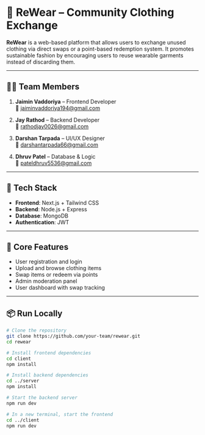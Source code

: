 # 👕 ReWear – Community Clothing Exchange

**ReWear** is a web-based platform that allows users to exchange unused clothing via direct swaps or a point-based redemption system. It promotes sustainable fashion by encouraging users to reuse wearable garments instead of discarding them.

---

## 👨‍💻 Team Members

1. **Jaimin Vaddoriya** – Frontend Developer  
   📧 jaiminvaddoriya194@gmail.com

2. **Jay Rathod** – Backend Developer  
   📧 rathodjay0026@gmail.com

3. **Darshan Tarpada** – UI/UX Designer  
   📧 darshantarpada66@gmail.com

4. **Dhruv Patel** – Database & Logic  
   📧 pateldhruv5536@gmail.com

---

## 🚀 Tech Stack

- **Frontend**: Next.js + Tailwind CSS  
- **Backend**: Node.js + Express  
- **Database**: MongoDB  
- **Authentication**: JWT  
<!-- - **Hosting**: Vercel (Frontend), Railway / Render (Backend) -->

---

## 🧩 Core Features

- User registration and login  
- Upload and browse clothing items  
- Swap items or redeem via points  
- Admin moderation panel  
- User dashboard with swap tracking

---

## 📦 Run Locally

```bash
# Clone the repository
git clone https://github.com/your-team/rewear.git
cd rewear

# Install frontend dependencies
cd client
npm install

# Install backend dependencies
cd ../server
npm install

# Start the backend server
npm run dev

# In a new terminal, start the frontend
cd ../client
npm run dev
